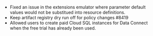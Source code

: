 - Fixed an issue in the extensions emulator where parameter default values would not be substitued into resource definitions.
- Keep artifact registry dry run off for policy changes #8419
- Allowed users to create paid Cloud SQL instances for Data Connect when the free trial has already been used.
